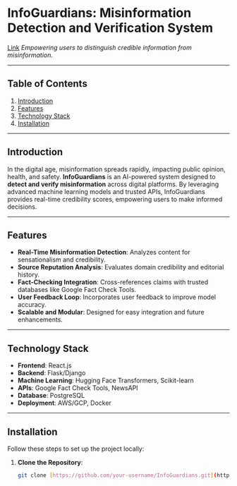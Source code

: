 # **InfoGuardians: Misinformation Detection and Verification System**
[Link](https://stackblitz.com/edit/sb1-3fo7ko96?file=src%2FApp.jsx&view=editor)
*Empowering users to distinguish credible information from misinformation.*

---

## **Table of Contents**
1. [Introduction](#introduction)
2. [Features](#features)
3. [Technology Stack](#technology-stack)
4. [Installation](#installation)
---

## **Introduction**
In the digital age, misinformation spreads rapidly, impacting public opinion, health, and safety. **InfoGuardians** is an AI-powered system designed to **detect and verify misinformation** across digital platforms. By leveraging advanced machine learning models and trusted APIs, InfoGuardians provides real-time credibility scores, empowering users to make informed decisions.

---

## **Features**
- **Real-Time Misinformation Detection**: Analyzes content for sensationalism and credibility.
- **Source Reputation Analysis**: Evaluates domain credibility and editorial history.
- **Fact-Checking Integration**: Cross-references claims with trusted databases like Google Fact Check Tools.
- **User Feedback Loop**: Incorporates user feedback to improve model accuracy.
- **Scalable and Modular**: Designed for easy integration and future enhancements.

---

## **Technology Stack**
- **Frontend**: React.js
- **Backend**: Flask/Django
- **Machine Learning**: Hugging Face Transformers, Scikit-learn
- **APIs**: Google Fact Check Tools, NewsAPI
- **Database**: PostgreSQL
- **Deployment**: AWS/GCP, Docker

---

## **Installation**
Follow these steps to set up the project locally:

1. **Clone the Repository**:
   ```bash
   git clone [https://github.com/your-username/InfoGuardians.git](https://github.com/agamuserfacet/Misinformation-Detection-System.git)
